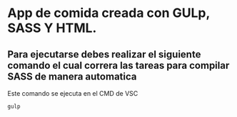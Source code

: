 # App de comida creada con GULp, SASS Y HTML.

## Para ejecutarse debes realizar el siguiente comando el cual correra las tareas para compilar SASS de manera automatica


Este comando se ejecuta en el CMD de VSC
```
gulp

```
